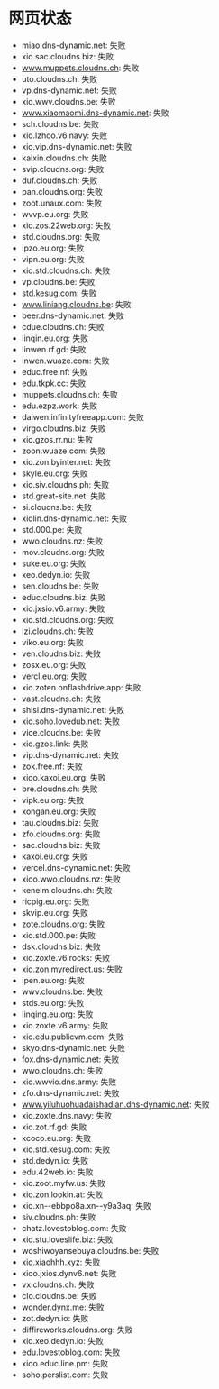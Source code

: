 # 网页状态
- miao.dns-dynamic.net: 失败
- xio.sac.cloudns.biz: 失败
- www.muppets.cloudns.ch: 失败
- uto.cloudns.ch: 失败
- vp.dns-dynamic.net: 失败
- xio.wwv.cloudns.be: 失败
- www.xiaomaomi.dns-dynamic.net: 失败
- sch.cloudns.be: 失败
- xio.lzhoo.v6.navy: 失败
- xio.vip.dns-dynamic.net: 失败
- kaixin.cloudns.ch: 失败
- svip.cloudns.org: 失败
- duf.cloudns.ch: 失败
- pan.cloudns.org: 失败
- zoot.unaux.com: 失败
- wvvp.eu.org: 失败
- xio.zos.22web.org: 失败
- std.cloudns.org: 失败
- ipzo.eu.org: 失败
- vipn.eu.org: 失败
- xio.std.cloudns.ch: 失败
- vp.cloudns.be: 失败
- std.kesug.com: 失败
- www.liniang.cloudns.be: 失败
- beer.dns-dynamic.net: 失败
- cdue.cloudns.ch: 失败
- linqin.eu.org: 失败
- linwen.rf.gd: 失败
- inwen.wuaze.com: 失败
- educ.free.nf: 失败
- edu.tkpk.cc: 失败
- muppets.cloudns.ch: 失败
- edu.ezpz.work: 失败
- daiwen.infinityfreeapp.com: 失败
- virgo.cloudns.biz: 失败
- xio.gzos.rr.nu: 失败
- zoon.wuaze.com: 失败
- xio.zon.byinter.net: 失败
- skyle.eu.org: 失败
- xio.siv.cloudns.ph: 失败
- std.great-site.net: 失败
- si.cloudns.be: 失败
- xiolin.dns-dynamic.net: 失败
- std.000.pe: 失败
- wwo.cloudns.nz: 失败
- mov.cloudns.org: 失败
- suke.eu.org: 失败
- xeo.dedyn.io: 失败
- sen.cloudns.be: 失败
- educ.cloudns.biz: 失败
- xio.jxsio.v6.army: 失败
- xio.std.cloudns.org: 失败
- lzi.cloudns.ch: 失败
- viko.eu.org: 失败
- ven.cloudns.biz: 失败
- zosx.eu.org: 失败
- vercl.eu.org: 失败
- xio.zoten.onflashdrive.app: 失败
- vast.cloudns.ch: 失败
- shisi.dns-dynamic.net: 失败
- xio.soho.lovedub.net: 失败
- vice.cloudns.be: 失败
- xio.gzos.link: 失败
- vip.dns-dynamic.net: 失败
- zok.free.nf: 失败
- xioo.kaxoi.eu.org: 失败
- bre.cloudns.ch: 失败
- vipk.eu.org: 失败
- xongan.eu.org: 失败
- tau.cloudns.biz: 失败
- zfo.cloudns.org: 失败
- sac.cloudns.biz: 失败
- kaxoi.eu.org: 失败
- vercel.dns-dynamic.net: 失败
- xioo.wwo.cloudns.nz: 失败
- kenelm.cloudns.ch: 失败
- ricpig.eu.org: 失败
- skvip.eu.org: 失败
- zote.cloudns.org: 失败
- xio.std.000.pe: 失败
- dsk.cloudns.biz: 失败
- xio.zoxte.v6.rocks: 失败
- xio.zon.myredirect.us: 失败
- ipen.eu.org: 失败
- wwv.cloudns.be: 失败
- stds.eu.org: 失败
- linqing.eu.org: 失败
- xio.zoxte.v6.army: 失败
- xio.edu.publicvm.com: 失败
- skyo.dns-dynamic.net: 失败
- fox.dns-dynamic.net: 失败
- wwo.cloudns.ch: 失败
- xio.wwvio.dns.army: 失败
- zfo.dns-dynamic.net: 失败
- www.yiluhuohuadaishadian.dns-dynamic.net: 失败
- xio.zoxte.dns.navy: 失败
- xio.zot.rf.gd: 失败
- kcoco.eu.org: 失败
- xio.std.kesug.com: 失败
- std.dedyn.io: 失败
- edu.42web.io: 失败
- xio.zoot.myfw.us: 失败
- xio.zon.lookin.at: 失败
- xio.xn--ebbpo8a.xn--y9a3aq: 失败
- siv.cloudns.ph: 失败
- chatz.lovestoblog.com: 失败
- xio.stu.loveslife.biz: 失败
- woshiwoyansebuya.cloudns.be: 失败
- xio.xiaohhh.xyz: 失败
- xioo.jxios.dynv6.net: 失败
- vx.cloudns.ch: 失败
- clo.cloudns.be: 失败
- wonder.dynx.me: 失败
- zot.dedyn.io: 失败
- diffireworks.cloudns.org: 失败
- xio.xeo.dedyn.io: 失败
- edu.lovestoblog.com: 失败
- xioo.educ.line.pm: 失败
- soho.perslist.com: 失败
